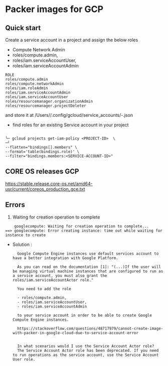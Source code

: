 # Packer images for GCP

## Quick start
Create a service account in a project and assign the below roles

- Compute Network Admin
- roles/compute.admin, 
- roles/iam.serviceAccountUser, 
- roles/iam.serviceAccountAdmin

``` 
ROLE
roles/compute.admin
roles/compute.networkAdmin
roles/iam.roleAdmin
roles/iam.serviceAccountAdmin
roles/iam.serviceAccountUser
roles/resourcemanager.organizationAdmin
roles/resourcemanager.projectDeleter

```

and store it at 
/Users/<username>/.config/gcloud/service_accounts/<SERVICEACCOUNT-NAME>-<ORG-NAME>.json

- find roles for an existing Service account in your project

```

╰─ gcloud projects get-iam-policy <PROJECT-ID>  \                                                                                  ─╯
--flatten="bindings[].members" \
--format='table(bindings.role)' \
--filter="bindings.members:<SERVICE-ACCOUNT-ID>"

```

## CORE OS releases GCP 

https://stable.release.core-os.net/amd64-usr/current/coreos_production_gce.txt

## Errors

1. Waiting for creation operation to complete
   
```
    googlecompute: Waiting for creation operation to complete...
==> googlecompute: Error creating instance: time out while waiting for instance to create
```

- Solution : 

        Google Compute Engine instances use default services account to have a better integration with Google Platform.

        As you can read on the documentation [1]: "(...)If the user will be managing virtual machine instances that are configured to run as a service account, you must also grant the roles/iam.serviceAccountActor role."

        You need to add the role 

        - roles/compute.admin, 
        - roles/iam.serviceAccountUser, 
        - roles/iam.serviceAccountAdmin

        to your service account in order to be able to create Google Compute Engine instances.

        https://stackoverflow.com/questions/48717979/cannot-create-image-with-packer-in-google-cloud-due-to-service-account-error


        In what scenarios would I use the Service Account Actor role?
        The Service Account Actor role has been deprecated. If you need to run operations as the service account, use the Service Account User role.